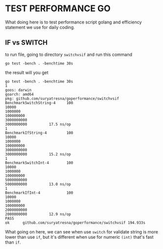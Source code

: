 # TEST PERFORMANCE GO

What doing here is to test performance script golang and efficiency statement we use for daily coding.


## IF vs SWITCH

to run file, going to directory `switchvsif` and run this command
```
go test -bench . -benchtime 30s
```
the result will you get

```
go test -bench . -benchtime 30s
1
goos: darwin
goarch: amd64
pkg: github.com/suryatresna/goperformance/switchvsif
BenchmarkSwitchString-4   	100
10000
1000000
100000000
3000000000
3000000000	        17.5 ns/op
1
BenchmarkIfString-4       	100
10000
1000000
100000000
3000000000
3000000000	        15.2 ns/op
1
BenchmarkSwitchInt-4      	100
10000
1000000
100000000
5000000000
5000000000	        13.0 ns/op
1
BenchmarkIfInt-4          	100
10000
1000000
100000000
2000000000
2000000000	        12.9 ns/op
PASS
ok  	github.com/suryatresna/goperformance/switchvsif	194.933s
```

What going on here, we can see when use `switch` for validate string is more lower than use `if`, but it's different when use for numeric `(int)` that's fast than `if`.